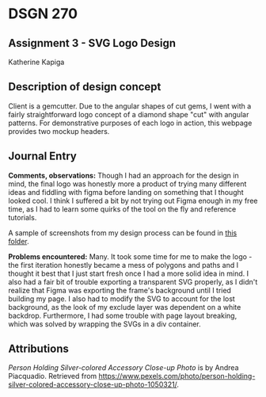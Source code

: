 # DSGN 270
## Assignment 3 - SVG Logo Design

Katherine Kapiga

## Description of design concept
Client is a gemcutter. Due to the angular shapes of cut gems, I went with a fairly straightforward logo concept of a diamond shape "cut" with angular patterns. For demonstrative purposes of each logo in action, this webpage provides two mockup headers.

## Journal Entry
**Comments, observations:** Though I had an approach for the design in mind, the final logo was honestly more a product of trying many different ideas and fiddling with figma before landing on something that I thought looked cool. I think I suffered a bit by not trying out Figma enough in my free time, as I had to learn some quirks of the tool on the fly and reference tutorials.

A sample of screenshots from my design process can be found in [this folder](assets/images/logo-design-process).

**Problems encountered:** Many. It took some time for me to make the logo - the first iteration honestly became a mess of polygons and paths and I thought it best that I just start fresh once I had a more solid idea in mind. I also had a fair bit of trouble exporting a transparent SVG properly, as I didn't realize that Figma was exporting the frame's background until I tried building my page. I also had to modify the SVG to account for the lost background, as the look of my exclude layer was dependent on a white backdrop. Furthermore, I had some trouble with page layout breaking, which was solved by wrapping the SVGs in a div container.

## Attributions
*Person Holding Silver-colored Accessory Close-up Photo* is by Andrea Piacquadio. Retrieved from https://www.pexels.com/photo/person-holding-silver-colored-accessory-close-up-photo-1050321/.